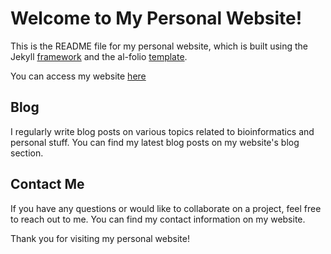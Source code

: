 # Welcome to My Personal Website!

This is the README file for my personal website, which is built using the Jekyll [framework](https://jekyllrb.com) and the al-folio [template](https://github.com/alshedivat/al-folio).

You can access my website [here](https://diegofe94.github.io)

## Blog

I regularly write blog posts on various topics related to bioinformatics and personal stuff. You can find my latest blog posts on my website's blog section.

## Contact Me

If you have any questions or would like to collaborate on a project, feel free to reach out to me. You can find my contact information on my website.

Thank you for visiting my personal website!